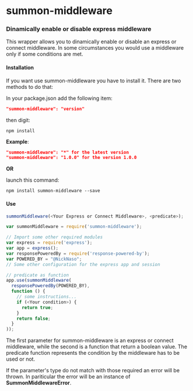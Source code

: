 # summon-middleware
### Dinamically enable or disable express middleware

This wrapper allows you to dinamically enable or disable an express or connect middleware.
In some circumstances you would use a middleware only if some conditions are
met.

#### Installation
If you want use summon-middleware you have to install it. There are two methods to do that:

In your package.json add the following item:
```json
"summon-middleware": "version"
```
then digit:
```console
npm install
```
**Example**:
```json
"summon-middleware": "*" for the latest version
"summon-middleware": "1.0.0" for the version 1.0.0
```

**OR**

launch this command:
```console
npm install summon-middleware --save
```
#### Use
```javascript
summonMiddleware(<Your Express or Connect Middleware>, <predicate>);
```

```javascript
var summonMiddleware = require('summon-middleware');

// Import some other required modules
var express = require('express');
var app = express();
var responsePoweredBy = require('response-powered-by');
var POWERED_BY = "@NickNaso";
// Some other configuration for the express app and session

// predicate as function
app.use(summonMiddleware(
  responsePoweredBy(POWERED_BY),
  function () {
    // some instructions...
    if (<Your condition>) {
      return true;
    }
    return false;
  }
));
```
The first parameter for summon-middleware is an express or connect middleware, while the
second is a function that return a boolean value. The predicate function represents the condition by the middleware has to be used or not.

If the parameter's type do not match with those required an error will be thrown. In pariticular the error will be an
instance of **SummonMiddlewareError**.